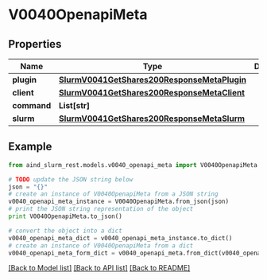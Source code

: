 # V0040OpenapiMeta


## Properties

Name | Type | Description | Notes
------------ | ------------- | ------------- | -------------
**plugin** | [**SlurmV0041GetShares200ResponseMetaPlugin**](SlurmV0041GetShares200ResponseMetaPlugin.md) |  | [optional] 
**client** | [**SlurmV0041GetShares200ResponseMetaClient**](SlurmV0041GetShares200ResponseMetaClient.md) |  | [optional] 
**command** | **List[str]** |  | [optional] 
**slurm** | [**SlurmV0041GetShares200ResponseMetaSlurm**](SlurmV0041GetShares200ResponseMetaSlurm.md) |  | [optional] 

## Example

```python
from aind_slurm_rest.models.v0040_openapi_meta import V0040OpenapiMeta

# TODO update the JSON string below
json = "{}"
# create an instance of V0040OpenapiMeta from a JSON string
v0040_openapi_meta_instance = V0040OpenapiMeta.from_json(json)
# print the JSON string representation of the object
print V0040OpenapiMeta.to_json()

# convert the object into a dict
v0040_openapi_meta_dict = v0040_openapi_meta_instance.to_dict()
# create an instance of V0040OpenapiMeta from a dict
v0040_openapi_meta_form_dict = v0040_openapi_meta.from_dict(v0040_openapi_meta_dict)
```
[[Back to Model list]](../README.md#documentation-for-models) [[Back to API list]](../README.md#documentation-for-api-endpoints) [[Back to README]](../README.md)


